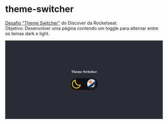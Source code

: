 # theme-switcher

<a href="https://app.rocketseat.com.br/discover/challenges/theme-switcher">Desafio "Theme Switcher"</a> do Discover da Rocketseat. <br>
Objetivo: Desenvolver uma página contendo um toggle para alternar entre os temas dark e light. <br>

![Desafio "Theme Switcher"](https://github.com/madalena-rocha/theme-switcher/blob/main/assets/theme-switcher.png)
